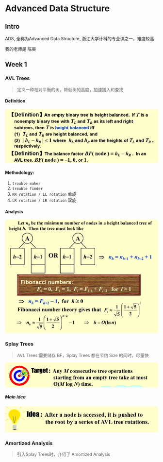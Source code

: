 # Advanced Data Structure

## Intro

 ADS, 全称为Advanced Data Structure, 浙江大学计科的专业课之一，难度较高

 我的老师是 陈昊

## Week 1

### AVL Trees

> 定义一种相对平衡的树，降低树的高度，加速插入和查找
> 
#### Definition
![alt text](assets/AVL_Definition.png)
#### Methodology: 
1. `trouble maker`  
2. `trouble finder`
3. `RR rotation / LL rotation` 单旋
4. `LR rotation / LR rotation` 双旋
#### Analysis
![alt text](assets/AVL_height.png)

### Splay Trees

> AVL Trees 需要储存 BF，Splay Trees 想在节约 Size 的同时，尽量快

![alt text](assets/Splay_def.png)
##### Main Idea
![alt text](assets/Splay_idea.png)

### Amortized Analysis
> 引入Splay Trees时，介绍了 Amortized Analysis

